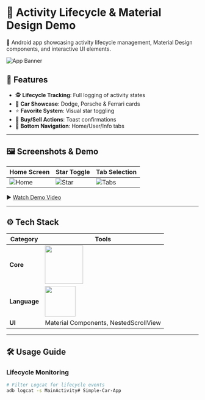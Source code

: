 # 🚀 Activity Lifecycle & Material Design Demo

📱 Android app showcasing activity lifecycle management, Material Design components, and interactive UI elements.

![App Banner](screenshots/banner.png) <!-- Replace with actual banner image -->

## 🌟 Features
- 🕵️ **Lifecycle Tracking**: Full logging of activity states
- 🚗 **Car Showcase**: Dodge, Porsche & Ferrari cards
- ⭐ **Favorite System**: Visual star toggling
- 🛒 **Buy/Sell Actions**: Toast confirmations
- 🧭 **Bottom Navigation**: Home/User/Info tabs

---

## 🖼️ Screenshots & Demo
| **Home Screen** | **Star Toggle** | **Tab Selection** |
|------------------|-----------------|-------------------|
| ![Home](screenshots/1_home.png) | ![Star](screenshots/2_star.png) | ![Tabs](screenshots/3_tabs.png) |

▶️ [Watch Demo Video](https://youtu.be/demo-link) <!-- Add actual video link -->

---

## ⚙️ Tech Stack
| **Category**       | **Tools**                                                                 |
|---------------------|---------------------------------------------------------------------------|
| **Core**           | <img src="https://img.shields.io/badge/Android-3DDC84?logo=android&logoColor=white" width="100"> |
| **Language**       | <img src="https://img.shields.io/badge/Java-ED8B00?logo=java&logoColor=white" width="80"> |
| **UI**            | Material Components, NestedScrollView                                    |

---

## 🛠️ Usage Guide
### Lifecycle Monitoring
```bash
# Filter Logcat for lifecycle events
adb logcat -s MainActivity# Simple-Car-App
